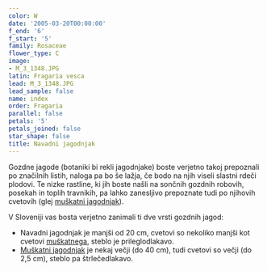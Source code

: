 ```yaml
---
color: W
date: '2005-03-20T00:00:00'
f_end: '6'
f_start: '5'
family: Rosaceae
flower_type: C
image:
- M_3_1348.JPG
latin: Fragaria vesca
lead: M_3_1348.JPG
lead_sample: false
name: index
order: Fragaria
parallel: false
petals: '5'
petals_joined: false
star_shape: false
title: Navadni jagodnjak
---
```

Gozdne jagode (botaniki bi rekli jagodnjake) boste verjetno takoj prepoznali po značilnih listih, naloga pa bo še lažja, če bodo na njih viseli slastni rdeči plodovi. Te nizke rastline, ki jih boste našli na sončnih gozdnih robovih, posekah in toplih travnikih, pa lahko zanesljivo prepoznate tudi po njihovih cvetovih (glej [muškatni jagodnjak](../FragariaMoschata(MuskatniJagodnjak)/si_FragariaMoschata(MuskatniJagodnjak).asp)).

V Sloveniji vas bosta verjetno zanimali ti dve vrsti gozdnih jagod:

-   Navadni jagodnjak je manjši od 20 cm, cvetovi so nekoliko manjši kot cvetovi [muškatnega](../FragariaMoschata(MuskatniJagodnjak)/si_FragariaMoschata(MuskatniJagodnjak).asp), steblo je prileglodlakavo.
-   [Muškatni jagodnjak](../FragariaMoschata(MuskatniJagodnjak)/si_FragariaMoschata(MuskatniJagodnjak).asp) je nekaj večji (do 40 cm), tudi cvetovi so večji (do 2,5 cm), steblo pa štrlečedlakavo.
